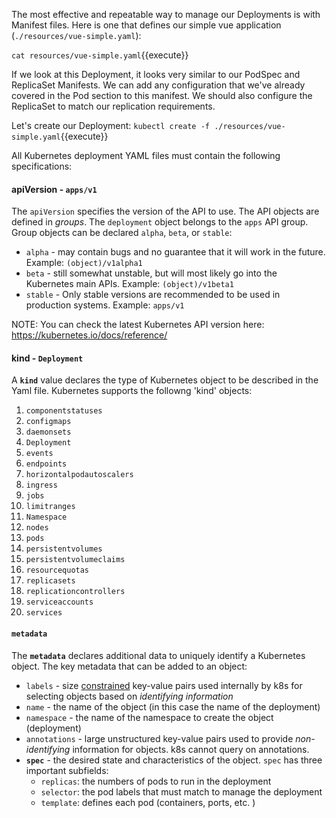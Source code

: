 The most effective and repeatable way to manage our Deployments is with Manifest files. Here is one that defines our simple vue application (`./resources/vue-simple.yaml`):

`cat resources/vue-simple.yaml`{{execute}}

If we look at this Deployment, it looks very similar to our PodSpec and ReplicaSet Manifests. We can add any configuration that we've already covered in the Pod section to this manifest. We should also configure the ReplicaSet to match our replication requirements.

Let's create our Deployment: `kubectl create -f ./resources/vue-simple.yaml`{{execute}}

All Kubernetes deployment YAML files must contain the following specifications:

#### **apiVersion** - `apps/v1`

The `apiVersion` specifies the version of the API to use. The API objects are defined in *groups*. The `deployment` object belongs to the `apps` API group. Group objects can be declared `alpha`, `beta`, or `stable`:
  * `alpha` - may contain bugs and no guarantee that it will work in the future. Example: `(object)/v1alpha1`
  * `beta` - still somewhat unstable, but will most likely go into the Kubernetes main APIs. Example: `(object)/v1beta1`
  * `stable` - Only stable versions are recommended to be used in production systems. Example: `apps/v1`

NOTE: You can check the latest Kubernetes API version here: https://kubernetes.io/docs/reference/

#### **kind** - `Deployment`

A **`kind`** value declares the type of Kubernetes object to be described in the Yaml file. Kubernetes supports the followng 'kind' objects:

  1. `componentstatuses`
  1. `configmaps`
  1. `daemonsets`
  1. `Deployment`
  1. `events`
  1. `endpoints`
  1. `horizontalpodautoscalers`
  1. `ingress`
  1. `jobs`
  1. `limitranges`
  1. `Namespace`
  1. `nodes`
  1. `pods`
  1. `persistentvolumes`
  1. `persistentvolumeclaims`
  1. `resourcequotas`
  1. `replicasets`
  1. `replicationcontrollers`
  1. `serviceaccounts`
  1. `services`

#### **`metadata`**

The **`metadata`** declares additional data to uniquely identify a Kubernetes object. The key metadata that can be added to an object:

  * `labels` - size [constrained](https://kubernetes.io/docs/concepts/overview/working-with-objects/labels/#syntax-and-character-set) key-value pairs used internally by k8s for selecting objects based on *identifying information*
  * `name` - the name of the object (in this case the name of the deployment)
  * `namespace` - the name of the namespace to create the object (deployment)
  * `annotations` - large unstructured key-value pairs used to provide *non-identifying* information for objects. k8s cannot query on annotations.
  * **`spec`** - the desired state and characteristics of the object. `spec` has three important subfields:
    - `replicas`: the numbers of pods to run in the deployment
    - `selector`: the pod labels that must match to manage the deployment
    - `template`: defines each pod (containers, ports, etc. )
